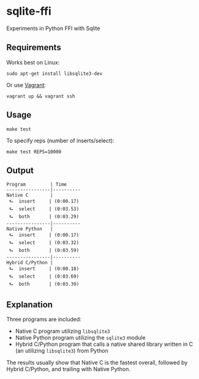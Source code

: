 # sqlite-ffi

Experiments in Python FFI with Sqlite

## Requirements

Works best on Linux:

```text
sudo apt-get install libsqlite3-dev
```

Or use [Vagrant](https://www.vagrantup.com/):

```text
vagrant up && vagrant ssh
```

## Usage

```text
make test
```

To specify reps (number of inserts/select):

```text
make test REPS=10000
```

## Output

```text
Program         | Time
----------------|----------
Native C        |
 ⮑  insert     | (0:00.17)
 ⮑  select     | (0:03.53)
 ⮑  both       | (0:03.29)
----------------|----------
Native Python   |
 ⮑  insert     | (0:00.17)
 ⮑  select     | (0:03.32)
 ⮑  both       | (0:03.59)
----------------|----------
Hybrid C/Python |
 ⮑  insert     | (0:00.18)
 ⮑  select     | (0:03.69)
 ⮑  both       | (0:03.39)
```

## Explanation

Three programs are included:

* Native C program utilizing `libsqlite3`
* Native Python program utilizing the `sqlite3` module
* Hybrid C/Python program that calls a native shared library written in C (an utilizing `libsqlite3`) from Python

The results usually show that Native C is the fastest overall, followed by Hybrid C/Python, and trailing with Native Python.

